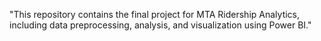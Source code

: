 "This repository contains the final project for MTA Ridership Analytics, including data preprocessing, analysis, and visualization using Power BI."

